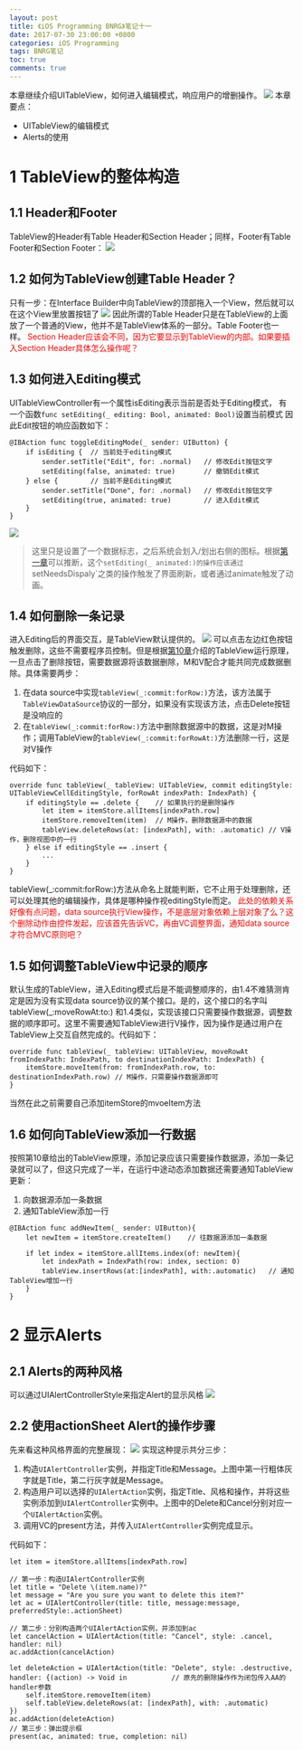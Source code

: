 ```yaml
---
layout: post
title: 《iOS Programming BNRG》笔记十一
date: 2017-07-30 23:00:00 +0800
categories: iOS Programming
tags: BNRG笔记
toc: true
comments: true
---
```

本章继续介绍UITableView，如何进入编辑模式，响应用户的增删操作。
![](0730iOSProgrammingBNRG11/img04.png)
本章要点：
- UITableView的编辑模式
- Alerts的使用
<!-- more -->

# 1 TableView的整体构造
## 1.1 Header和Footer
TableView的Header有Table Header和Section Header；同样，Footer有Table Footer和Section Footer：
![](0730iOSProgrammingBNRG11/img01.png)
## 1.2 如何为TableView创建Table Header？
只有一步：在Interface Builder中向TableView的顶部拖入一个View，然后就可以在这个View里放置按钮了
![](0730iOSProgrammingBNRG11/img02.png)
因此所谓的Table Header只是在TableView的上面放了一个普通的View，他并不是TableView体系的一部分。Table Footer也一样。
<font color=red>Section Header应该会不同，因为它要显示到TableView的内部。如果要插入Section Header具体怎么操作呢？</font>


## 1.3 如何进入Editing模式
UITableViewController有一个属性isEditing表示当前是否处于Editing模式，
有一个函数`func setEditing(_ editing: Bool, animated: Bool)`设置当前模式
因此Edit按钮的响应函数如下：
``` objc
@IBAction func toggleEditingMode(_ sender: UIButton) { 
    if isEditing { 	// 当前处于editing模式
        sender.setTitle("Edit", for: .normal)   // 修改Edit按钮文字
        setEditing(false, animated: true)       // 撤销Edit模式
    } else {		// 当前不是Editing模式
        sender.setTitle("Done", for: .normal)   // 修改Edit按钮文字
        setEditing(true, animated: true)        // 进入Edit模式
    }
}
```
![](0730iOSProgrammingBNRG11/img03.png)

> 这里只是设置了一个数据标志，之后系统会划入/划出右侧的图标。根据[第一章](/2017/07/21/2017/0721iOSProgrammingBNRG01/#4-2-iOS的界面刷新机制)可以推断，这个`setEditing(_ animated:)的操作应该通过`setNeedsDispaly`之类的操作触发了界面刷新，或者通过animate触发了动画。

## 1.4 如何删除一条记录
进入Editing后的界面交互，是TableView默认提供的。
![](0730iOSProgrammingBNRG11/img04.png)
可以点击左边红色按钮触发删除，这些不需要程序员控制。但是根据[第10章](/2017/07/29/2017/0729iOSProgrammingBNRG10/#1-1-UITableViewController的运作原理)介绍的TableView运行原理，一旦点击了删除按钮，需要数据源将该数据删除，M和V配合才能共同完成数据删除。具体需要两步：
1. 在data source中实现`tableView(_:commit:forRow:)`方法，该方法属于`TableViewDataSource`协议的一部分，如果没有实现该方法，点击Delete按钮是没响应的
2. 在`tableView(_:commit:forRow:)`方法中删除数据源中的数据，这是对M操作；调用TableView的`tableView(_:commit:forRowAt:)`方法删除一行，这是对V操作

代码如下：
``` objc
override func tableView(_ tableView: UITableView, commit editingStyle: UITableViewCellEditingStyle, forRowAt indexPath: IndexPath) {
    if editingStyle == .delete {	// 如果执行的是删除操作
        let item = itemStore.allItems[indexPath.row]
        itemStore.removeItem(item)	// M操作，删除数据源中的数据
        tableView.deleteRows(at: [indexPath], with: .automatic)	// V操作，删除视图中的一行
    } else if editingStyle == .insert {
        ...
    }    
}
```
tableView(_:commit:forRow:)方法从命名上就能判断，它不止用于处理删除，还可以处理其他的编辑操作，具体是哪种操作视editingStyle而定。
<font color=red>此处的依赖关系好像有点问题，data source执行View操作，不是底层对象依赖上层对象了么？这个删除动作由控件发起，应该首先告诉VC，再由VC调整界面，通知data source才符合MVC原则吧？</font>

## 1.5 如何调整TableView中记录的顺序
默认生成的TableView，进入Editing模式后是不能调整顺序的，由1.4不难猜测肯定是因为没有实现data source协议的某个接口。是的，这个接口的名字叫
tableView(_:moveRowAt:to:)
和1.4类似，实现该接口只需要操作数据源，调整数据的顺序即可。这里不需要通知TableView进行V操作，因为操作是通过用户在TableView上交互自然完成的。代码如下：
``` objc
override func tableView(_ tableView: UITableView, moveRowAt fromIndexPath: IndexPath, to destinationIndexPath: IndexPath) {
    itemStore.moveItem(from: fromIndexPath.row, to: destinationIndexPath.row) // M操作，只需要操作数据源即可
}
```
当然在此之前需要自己添加itemStore的mvoeItem方法

## 1.6 如何向TableView添加一行数据
按照第10章给出的TableView原理，添加记录应该只需要操作数据源，添加一条记录就可以了，但这只完成了一半，在运行中途动态添加数据还需要通知TableView更新：
1. 向数据源添加一条数据
2. 通知TableView添加一行

``` objc
@IBAction func addNewItem(_ sender: UIButton){
    let newItem = itemStore.createItem()    // 往数据源添加一条数据
    
    if let index = itemStore.allItems.index(of: newItem){
        let indexPath = IndexPath(row: index, section: 0)
        tableView.insertRows(at:[indexPath], with:.automatic)   // 通知TableView增加一行
    }
}
```

# 2 显示Alerts
## 2.1 Alerts的两种风格
可以通过UIAlertControllerStyle来指定Alert的显示风格
![](0730iOSProgrammingBNRG11/img05.png)
## 2.2 使用actionSheet Alert的操作步骤
先来看这种风格界面的完整展现：
![](0730iOSProgrammingBNRG11/img06.png)
实现这种提示共分三步：
1. 构造`UIAlertController`实例，并指定Title和Message。上图中第一行粗体灰字就是Title，第二行灰字就是Message。
2. 构造用户可以选择的`UIAlertAction`实例，指定Title、风格和操作，并将这些实例添加到`UIAlertController`实例中。上图中的Delete和Cancel分别对应一个`UIAlertAction`实例。
3. 调用VC的present方法，并传入`UIAlertController`实例完成显示。

代码如下：
``` objc
let item = itemStore.allItems[indexPath.row]

// 第一步：构造UIAlertController实例
let title = "Delete \(item.name)?"
let message = "Are you sure you want to delete this item?"
let ac = UIAlertController(title: title, message:message, preferredStyle:.actionSheet)

// 第二步：分别构造两个UIAlertAction实例，并添加到ac
let cancelAction = UIAlertAction(title: "Cancel", style: .cancel, handler: nil)
ac.addAction(cancelAction)

let deleteAction = UIAlertAction(title: "Delete", style: .destructive, 
handler: {(action) -> Void in			// 原先的删除操作作为闭包传入AA的handler参数
    self.itemStore.removeItem(item)		
    self.tableView.deleteRows(at: [indexPath], with: .automatic)
})
ac.addAction(deleteAction)
// 第三步：弹出提示框
present(ac, animated: true, completion: nil)
```
